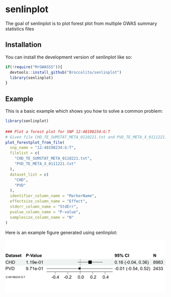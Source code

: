 
# senlinplot

<!-- badges: start -->
<!-- badges: end -->

The goal of senlinplot is to plot forest plot from multiple GWAS summary statistics files

## Installation

You can install the development version of senlinplot like so:

``` r
if(!require("MrGWASSS")){
  devtools::install_github("Broccolito/senlinplot")
  library(senlinplot)
}
```

## Example

This is a basic example which shows you how to solve a common problem:

``` r
library(senlinplot)

### Plot a forest plot for SNP 12:48198234:G:T
# Given file CHD_TE_SUMSTAT_META_0110221.txt and PVD_TE_META_X_0111221.txt
plot_forestplot_from_file(
  snp_name = "12:48198234:G:T",
  filelist = c(
    "CHD_TE_SUMSTAT_META_0110221.txt",
    "PVD_TE_META_X_0111221.txt"
  ),
  dataset_list = c(
    "CHD",
    "PVD"
  ),
  identifier_column_name = "MarkerName",
  effectsize_column_name = "Effect",
  stderr_column_name = "StdErr",
  pvalue_column_name = "P-value",
  samplesize_column_name = "N"
)

```

Here is an example figure generated using senlinplot:

![Example file](12_48198234_G_T_forestplot.png)

